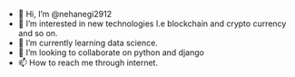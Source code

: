 - 👋 Hi, I’m @nehanegi2912
- 👀 I’m interested in new technologies I.e blockchain and crypto currency and so on.
- 🌱 I’m currently learning data science.
- 💞️ I’m looking to collaborate on python and django
- 📫 How to reach me through internet.

<!---
nehanegi2912/nehanegi2912 is a ✨ special ✨ repository because its `README.md` (this file) appears on your GitHub profile.
You can click the Preview link to take a look at your changes.
--->
